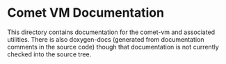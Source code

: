 # Comet VM Documentation

This directory contains documentation for the comet-vm and associated
utilities. There is also doxygen-docs (generated from documentation
comments in the source code) though that documentation is not
currently checked into the source tree.

